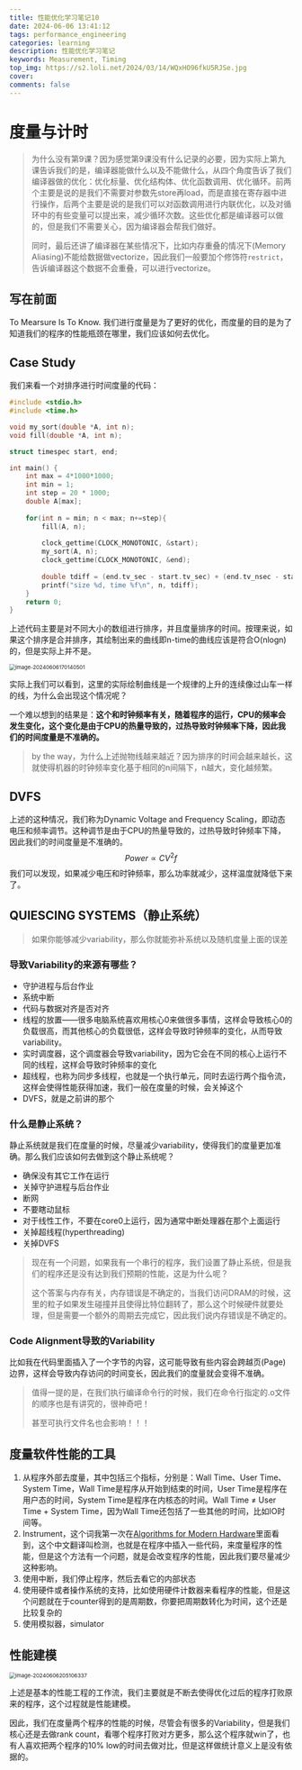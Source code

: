 ```yaml
---
title: 性能优化学习笔记10
date: 2024-06-06 13:41:12
tags: performance_engineering
categories: learning
description: 性能优化学习笔记
keywords: Measurement, Timing
top_img: https://s2.loli.net/2024/03/14/WQxHO96fkU5RJSe.jpg
cover: 
comments: false
---
```

# 度量与计时

> 为什么没有第9课？因为感觉第9课没有什么记录的必要，因为实际上第九课告诉我们的是，编译器能做什么以及不能做什么，从四个角度告诉了我们编译器做的优化：优化标量、优化结构体、优化函数调用、优化循环。前两个主要是说的是我们不需要对参数先store再load，而是直接在寄存器中进行操作，后两个主要是说的是我们可以对函数调用进行内联优化，以及对循环中的有些变量可以提出来，减少循环次数。这些优化都是编译器可以做的，但是我们不需要关心，因为编译器会帮我们做好。
>
> 同时，最后还讲了编译器在某些情况下，比如内存重叠的情况下(Memory Aliasing)不能给数据做vectorize，因此我们一般要加个修饰符`restrict`，告诉编译器这个数据不会重叠，可以进行vectorize。

## 写在前面

To Mearsure Is To Know. 我们进行度量是为了更好的优化，而度量的目的是为了知道我们的程序的性能瓶颈在哪里，我们应该如何去优化。

## Case Study

我们来看一个对排序进行时间度量的代码：

```c
#include <stdio.h>
#include <time.h>

void my_sort(double *A, int n);
void fill(double *A, int n);

struct timespec start, end;

int main() {
    int max = 4*1000*1000;
    int min = 1;
    int step = 20 * 1000;
    double A[max];
    
    for(int n = min; n < max; n+=step){
        fill(A, n);
        
        clock_gettime(CLOCK_MONOTONIC, &start);
        my_sort(A, n);
        clock_gettime(CLOCK_MONOTONIC, &end);
        
        double tdiff = (end.tv_sec - start.tv_sec) + (end.tv_nsec - start.tv_nsec) / 1e9;
        printf("size %d, time %f\n", n, tdiff);
    }
    return 0;
}
```

上述代码主要是对不同大小的数组进行排序，并且度量排序的时间。按理来说，如果这个排序是合并排序，其绘制出来的曲线即n-time的曲线应该是符合O(nlogn)的，但是实际上并不是。

<img src="https://s2.loli.net/2024/06/06/UfKJqDt8VGw1mNk.png" alt="image-20240606170140501" style="zoom:67%;" />

实际上我们可以看到，这里的实际绘制曲线是一个规律的上升的连续像过山车一样的线，为什么会出现这个情况呢？

一个难以想到的结果是：**这个和时钟频率有关，随着程序的运行，CPU的频率会发生变化，这个变化是由于CPU的热量导致的，过热导致时钟频率下降，因此我们的时间度量是不准确的。**

> by the way，为什么上述抛物线越来越近？因为排序的时间会越来越长，这就使得机器的时钟频率变化基于相同的n间隔下，n越大，变化越频繁。

## DVFS

上述的这种情况，我们称为Dynamic Voltage and Frequency Scaling，即动态电压和频率调节。这种调节是由于CPU的热量导致的，过热导致时钟频率下降，因此我们的时间度量是不准确的。
$$
Power \propto CV^{2}f
$$
我们可以发现，如果减少电压和时钟频率，那么功率就减少，这样温度就降低下来了。

## QUIESCING SYSTEMS（静止系统）

> 如果你能够减少variability，那么你就能弥补系统以及随机度量上面的误差

### 导致Variability的来源有哪些？

- 守护进程与后台作业
- 系统中断
- 代码与数据对齐是否对齐
- 线程的放置——很多电脑系统喜欢用核心0来做很多事情，这样会导致核心0的负载很高，而其他核心的负载很低，这样会导致时钟频率的变化，从而导致variability。
- 实时调度器，这个调度器会导致variability，因为它会在不同的核心上运行不同的线程，这样会导致时钟频率的变化
- 超线程，也称为同步多线程，也就是一个执行单元，同时去运行两个指令流，这样会使得性能获得加速，我们一般在度量的时候，会关掉这个
- DVFS，就是之前讲的那个

### 什么是静止系统？

静止系统就是我们在度量的时候，尽量减少variability，使得我们的度量更加准确。那么我们应该如何去做到这个静止系统呢？

- 确保没有其它工作在运行
- 关掉守护进程与后台作业
- 断网
- 不要瞎动鼠标
- 对于线性工作，不要在core0上运行，因为通常中断处理器在那个上面运行
- 关掉超线程(hyperthreading)
- 关掉DVFS

> 现在有一个问题，如果我有一个串行的程序，我们设置了静止系统，但是我们的程序还是没有达到我们预期的性能，这是为什么呢？
>
> 这个答案与内存有关，内存错误是不确定的，当我们访问DRAM的时候，这里的粒子如果发生碰撞并且使得比特位翻转了，那么这个时候硬件就要处理，但是需要一个额外的周期去完成它，因此我们说内存错误是不确定的。

### Code Alignment导致的Variability

比如我在代码里面插入了一个字节的内容，这可能导致有些内容会跨越页(Page)边界，这样会导致内存访问的时间变长，因此我们的度量就会变得不准确。

> 值得一提的是，在我们执行编译命令行的时候，我们在命令行指定的.o文件的顺序也是有讲究的，很神奇吧！
>
> 甚至可执行文件名也会影响！！！

## 度量软件性能的工具

1. 从程序外部去度量，其中包括三个指标，分别是：Wall Time、User Time、System Time，Wall Time是程序从开始到结束的时间，User Time是程序在用户态的时间，System Time是程序在内核态的时间。Wall Time ≠ User Time + System Time，因为Wall Time还包括了一些其他的时间，比如IO时间等。
2. Instrument，这个词我第一次在[Algorithms for Modern Hardware](https://en.algorithmica.org/hpc/)里面看到，这个中文翻译叫检测，也就是在程序中插入一些代码，来度量程序的性能，但是这个方法有一个问题，就是会改变程序的性能，因此我们要尽量减少这种影响。
3. 使用中断，我们停止程序，然后去看它的内部状态
4. 使用硬件或者操作系统的支持，比如使用硬件计数器来看程序的性能，但是这个问题就在于counter得到的是周期数，你要把周期数转化为时间，这个还是比较复杂的
5. 使用模拟器，simulator

## 性能建模

<img src="https://s2.loli.net/2024/06/06/3HkSF9WTJECOKfQ.png" alt="image-20240606205106337" style="zoom:67%;" />

上述是基本的性能工程的工作流，我们主要就是不断去使得优化过后的程序打败原来的程序，这个过程就是性能建模。

因此，我们在度量两个程序的性能的时候，尽管会有很多的Variability，但是我们核心还是去做rank count，看哪个程序打败对方更多，那么这个程序就win了，也有人喜欢把两个程序的10% low的时间去做对比，但是这样做统计意义上是没有依据的。